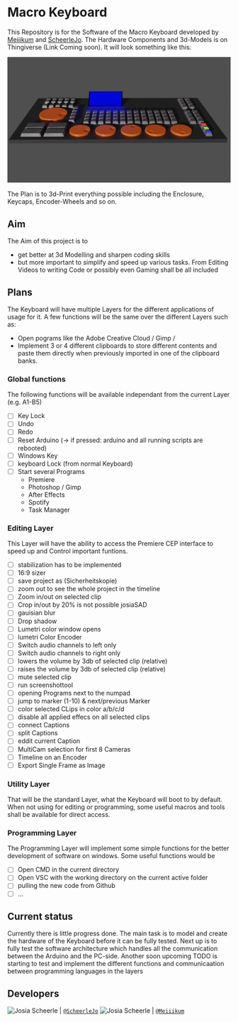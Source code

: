 # Macro Keyboard
This Repository is for the Software of the Macro Keyboard developed by [Meiiikum](https://github.com/Meiiikum) and [ScheerleJo](https://github.com/ScheerleJo). The Hardware Components and 3d-Models is on Thingiverse (Link Coming soon). It will look something like this: 

![Design](img/design.png)

The Plan is to 3d-Print everything possible including the Enclosure, Keycaps, Encoder-Wheels and so on.

## Aim
The Aim of this project is to
- get better at 3d Modelling and sharpen coding skills
- but more important to simplify and speed up various tasks. From Editing Videos to writing Code or possibly even Gaming shall be all included

## Plans
The Keyboard will have multiple Layers for the different applications of usage for it. 
A few functions will be the same over the different Layers such as:
-   Open pograms like the Adobe Creative Cloud / Gimp / 
-   Implement 3 or 4 different clipboards to store different contents and paste them directly when previously imported in one of the clipboard banks.
### Global functions
The following functions will be available independant from the current Layer (e.g. A1-B5)
-   [ ] Key Lock
-   [ ] Undo
-   [ ] Redo
-   [ ] Reset Arduino (-> if pressed: arduino and all running scripts are rebooted)
-   [ ] Windows Key
-   [ ] keyboard Lock (from normal Keyboard)
-   [ ] Start several Programs
    * Premiere
    * Photoshop / Gimp
    * After Effects
    * Spotify
    * Task Manager

### Editing Layer
This Layer will have the ability to access the Premiere CEP interface to speed up and Control important funtions.
-   [ ] stabilization has to be implemented
-   [ ] 16:9 sizer
-   [ ] save project as (Sicherheitskopie)
-   [ ] zoom out to see the whole project in the timeline
-   [ ] Zoom in/out on selected clip
-   [ ] Crop in/out by 20% is not possible josiaSAD
-   [ ] gauisian blur
-   [ ] Drop shadow
-   [ ] Lumetri color window opens
-   [ ] lumetri Color Encoder
-   [ ] Switch audio channels to left only
-   [ ] Switch audio channels to right only
-   [ ] lowers the volume by 3db of selected clip (relative)
-   [ ] raises the volume by 3db of selected clip (relative)
-   [ ] mute selected clip
-   [ ] run screenshottool
-   [ ] opening Programs next to the numpad
-   [ ] jump to marker (1-10) & next/previous Marker
-   [ ] color selected CLips in color a/b/c/d
-   [ ] disable all applied effecs on all selected clips
-   [ ] connect Captions
-   [ ] split Captions
-   [ ] eddit current Caption
-   [ ] MultiCam selection for first 8 Cameras
-   [ ] Timeline on an Encoder
-   [ ] Export Single Frame as Image

### Utility Layer
That will be the standard Layer, what the Keyboard will boot to by default. When not using for editing or programming, some useful macros and tools shall be available for direct access.

### Programming Layer
The Programming Layer will implement some simple functions for the better development of software on windows. 
Some useful functions would be

-   [ ] Open CMD in the current directory
-   [ ] Open VSC with the working directory on the current active folder
-   [ ] pulling the new code from Github
-   [ ] ...

## Current status
Currently there is little progress done. The main task is to model and create the hardware of the Keyboard before it can be fully tested.
Next up is to fully test the software architecture which handles all the communication between the Arduino and the PC-side. Another soon upcoming TODO is starting to test and implement the different functions and communicaation between programming languages in the layers

## Developers
<img src="https://avatars.githubusercontent.com/ScheerleJo"   height="50px" title="Josia Scheerle"/> | [`@ScheerleJo`](https://github.com/ScheerleJo)
<img src="https://avatars.githubusercontent.com/Meiiikum"   height="50px" title="Josia Scheerle"/> | [`@Meiiikum`](https://github.com/Meiiikum)
